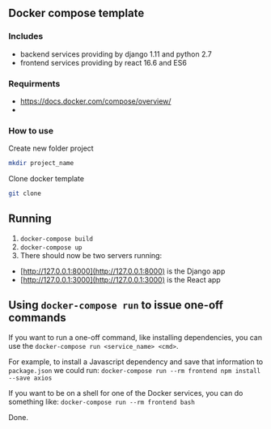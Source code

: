 ## Docker compose template
### Includes
* backend  services providing by django 1.11 and python 2.7
* frontend services providing by react 16.6 and ES6

### Requirments
* https://docs.docker.com/compose/overview/
* 

### How to use
Create new folder project
```sh
mkdir project_name
```

Clone docker template
```sh
git clone 
```

## Running

1. `docker-compose build`
2. `docker-compose up`
3. There should now be two servers running:
  - [http://127.0.0.1:8000](http://127.0.0.1:8000) is the Django app
  - [http://127.0.0.1:3000](http://127.0.0.1:3000) is the React app

## Using `docker-compose run` to issue one-off commands

If you want to run a one-off command, like installing dependencies, you can use the `docker-compose run <service_name> <cmd>`.

For example, to install a Javascript dependency and save that information to `package.json` we could run:
`docker-compose run --rm frontend npm install --save axios`

If you want to be on a shell for one of the Docker services, you can do something like:
`docker-compose run --rm frontend bash`

Done.
